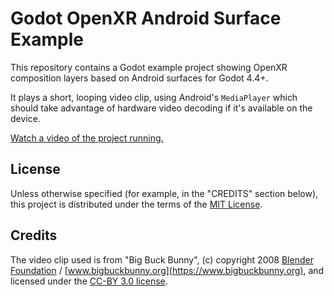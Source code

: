 # Godot OpenXR Android Surface Example

This repository contains a Godot example project showing OpenXR composition layers based on Android surfaces for Godot 4.4+.

It plays a short, looping video clip, using Android's `MediaPlayer` which should take advantage of hardware video decoding if it's available on the device.

[Watch a video of the project running.](https://drive.google.com/file/d/14gzOJAdkac-jeQDLyZXvWfq2LvutPz94/view?usp=sharing)

## License

Unless otherwise specified (for example, in the "CREDITS" section below), this project is distributed under the terms of the [MIT License](LICENSE).

## Credits

The video clip used is from "Big Buck Bunny", (c) copyright 2008 [Blender Foundation](https://www.blender.org) / [www.bigbuckbunny.org](https://www.bigbuckbunny.org), and licensed under the [CC-BY 3.0 license](https://creativecommons.org/licenses/by/3.0/).
